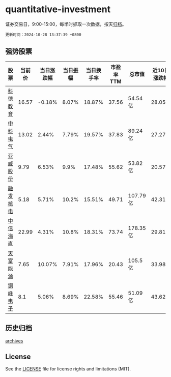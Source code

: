 # quantitative-investment

证券交易日，9:00-15:00，每半时抓取一次数据，按天[归档](archives)。

`更新时间：2024-10-28 13:37:39 +0800`

## 强势股票

|股票|当前价|当日涨跌幅|当日振幅|当日换手率|市盈率TTM|总市值|近10日涨跌幅|
|----|----|----|----|----|----|----|----|
|[科德教育](https://xueqiu.com/S/SZ300192)|16.57|-0.18%|8.07%|18.87%|37.56|54.54亿|28.05%|
|[中科电气](https://xueqiu.com/S/SZ300035)|13.02|2.44%|7.79%|19.57%|37.83|89.24亿|27.27%|
|[亚威股份](https://xueqiu.com/S/SZ002559)|9.79|6.53%|9.9%|17.48%|55.62|53.82亿|20.57%|
|[融发核电](https://xueqiu.com/S/SZ002366)|5.18|5.71%|10.2%|15.51%|49.71|107.79亿|42.31%|
|[中信海直](https://xueqiu.com/S/SZ000099)|22.99|4.31%|10.8%|18.31%|73.74|178.35亿|29.81%|
|[天富能源](https://xueqiu.com/S/SH600509)|7.65|10.07%|7.91%|17.96%|20.43|105.5亿|33.98%|
|[铜峰电子](https://xueqiu.com/S/SH600237)|8.1|5.06%|8.69%|22.58%|55.46|51.09亿|43.62%|

## 历史归档

[archives](archives)

## License

See the [LICENSE](LICENSE) file for license rights and limitations (MIT).